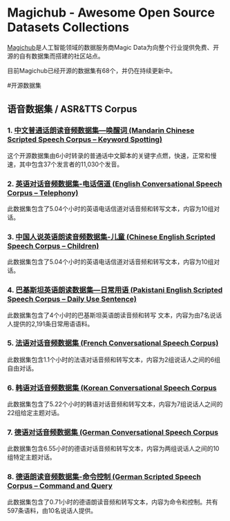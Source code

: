 # Magichub - Awesome Open Source Datasets Collections
 
[Magichub](https://www.magichub.com "")是人工智能领域的数据服务商Magic Data为向整个行业提供免费、开源的自有数据集而搭建的社区站点。

目前Magichub已经开源的数据集有68个，并仍在持续更新中。

#开源数据集

## 语音数据集 / ASR&TTS Corpus

### 1. [中文普通话朗读音频数据集—唤醒词 (Mandarin Chinese Scripted Speech Corpus – Keyword Spotting)](https://magichub.com/cn/datasets/mandarin-chinese-scripted-speech-corpus-keyword-spotting-2/ "")
这个开源数据集由6小时转录的普通话中文脚本的关键字点燃，快速，正常和慢速，其中包含37个发言者的11,030个发音。

### 2. [英语对话音频数据集-电话信道 (English Conversational Speech Corpus – Telephony)](https://magichub.com/datasets/english-conversational-speech-corpus-telephony/ "")
此数据集包含了5.04个小时的英语电话信道对话音频和转写文本，内容为10组对话。

### 3. [中国人说英语朗读音频数据集-儿童 (Chinese English Scripted Speech Corpus – Children)](https://magichub.com/cn/datasets/chinese-english-scripted-speech-corpus-children/ "")
此数据集包含了5.04个小时的英语电话信道对话音频和转写文本，内容为10组对话。

### 4. [巴基斯坦英语朗读数据集—日常用语 (Pakistani English Scripted Speech Corpus – Daily Use Sentence)](https://magichub.com/datasets/pakistani-english-scripted-speech-corpus-daily-use-sentence/ "")
此数据集包含了4个小时的巴基斯坦英语朗读音频和转写 文本，内容为由7名说话人提供的2,191条日常用语语料。

### 5. [法语对话音频数据集 (French Conversational Speech Corpus)](https://magichub.com/datasets/french-conversational-speech-corpus-2/ "")
此数据集包含1.1个小时的法语对话音频和转写文本，内容为2组说话人之间的6组自由对话。

### 6. [韩语对话音频数据集 (Korean Conversational Speech Corpus](https://magichub.com/datasets/korean-conversational-speech-corpus/ "")
此数据集包含了5.22个小时的韩语对话音频和转写文本，内容为7组说话人之间的22组给定主题对话。

### 7. [德语对话音频数据集 (German Conversational Speech Corpus](https://magichub.com/datasets/german-conversational-speech-corpus-2/ "")
此数据集包含6.55小时的德语对话音频和转写文本，内容为两组说话人之间的10组特定主题对话。

### 8. [德语朗读音频数据集-命令控制 (German Scripted Speech Corpus – Command and Query](https://magichub.com/datasets/german-scripted-speech-corpus-command-and-query/ "")
此数据集包含了0.71小时的德语朗读音频和转写文本，内容为命令和控制。共有597条语料，由10名说话人提供。